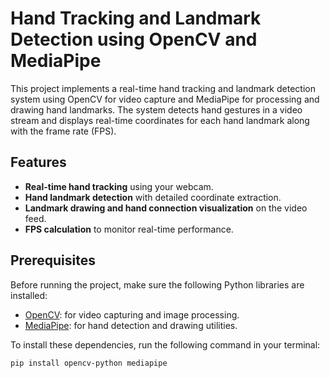 # Hand Tracking and Landmark Detection using OpenCV and MediaPipe

This project implements a real-time hand tracking and landmark detection system using OpenCV for video capture and MediaPipe for processing and drawing hand landmarks. The system detects hand gestures in a video stream and displays real-time coordinates for each hand landmark along with the frame rate (FPS).

## Features

- **Real-time hand tracking** using your webcam.
- **Hand landmark detection** with detailed coordinate extraction.
- **Landmark drawing and hand connection visualization** on the video feed.
- **FPS calculation** to monitor real-time performance.
  
## Prerequisites

Before running the project, make sure the following Python libraries are installed:

- [OpenCV](https://pypi.org/project/opencv-python/): for video capturing and image processing.
- [MediaPipe](https://pypi.org/project/mediapipe/): for hand detection and drawing utilities.

To install these dependencies, run the following command in your terminal:

```bash
pip install opencv-python mediapipe
